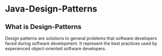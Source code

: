 # Java-Design-Patterns

## What is Design-Patterns
Design patterns are solutions to general problems that software developers faced during software development. It represent the best practices used by experienced object-oriented software developers.
